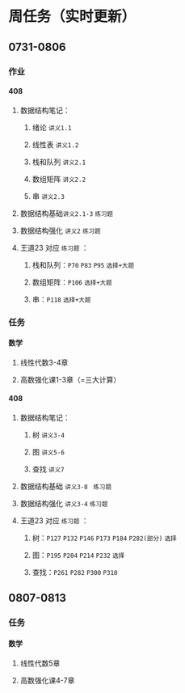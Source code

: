 # 周任务（实时更新）

## 0731-0806

### 作业

#### 408

1. 数据结构笔记：

    1. 绪论 `讲义1.1`

    2. 线性表 `讲义1.2`

    3. 栈和队列 `讲义2.1`

    4. 数组矩阵 `讲义2.2`

    5. 串 `讲义2.3`

2. 数据结构基础`讲义2.1-3` `练习题`

3. 数据结构强化 `讲义2` `练习题`

4. 王道23 对应 `练习题` ：

    1. 栈和队列：`P70` `P83` `P95` `选择+大题`

    2. 数组矩阵：`P106` `选择+大题`

    3. 串：`P118` `选择+大题`

### 任务

#### 数学

1. 线性代数3-4章

2. 高数强化课1-3章（=三大计算）

#### 408

1. 数据结构笔记：

    1. 树 `讲义3-4`

    2. 图 `讲义5-6`

    3. 查找 `讲义7`

2. 数据结构基础 `讲义3-8 ` `练习题`

3. 数据结构强化 `讲义3-4` `练习题`

4. 王道23 对应 `练习题` ：

    1. 树：`P127` `P132` `P146` `P173` `P184` `P282(部分)` `选择`

    2. 图：`P195` `P204` `P214` `P232` `选择`

    3. 查找：`P261` `P282` `P300` `P310`

## 0807-0813

### 任务

#### 数学

1. 线性代数5章

2. 高数强化课4-7章
